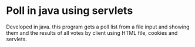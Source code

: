 # Poll in java using servlets
Developed in java. this program gets a poll list from a file input and showing them and the results of all votes by client using HTML file, cookies and servlets.
